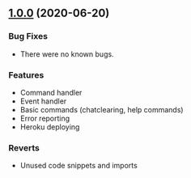 ## [1.0.0](https://github.com/Laidback-Productions/heroku-discord-deploy/compare/v1.0.0...v1.0.0) (2020-06-20)

### Bug Fixes

- There were no known bugs.

### Features

- Command handler
- Event handler
- Basic commands (chatclearing, help commands)
- Error reporting
- Heroku deploying

### Reverts

- Unused code snippets and imports
